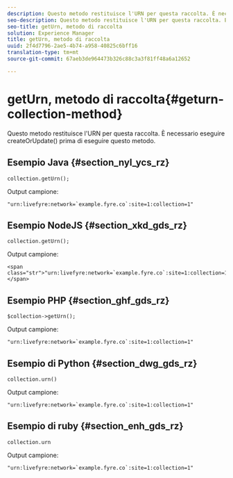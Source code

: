 ```yaml
---
description: Questo metodo restituisce l'URN per questa raccolta. È necessario eseguire createOrUpdate() prima di eseguire questo metodo.
seo-description: Questo metodo restituisce l'URN per questa raccolta. È necessario eseguire createOrUpdate() prima di eseguire questo metodo.
seo-title: getUrn, metodo di raccolta
solution: Experience Manager
title: getUrn, metodo di raccolta
uuid: 2f4d7796-2ae5-4b74-a958-40825c6bff16
translation-type: tm+mt
source-git-commit: 67aeb3de964473b326c88c3a3f81ff48a6a12652

---
```



# getUrn, metodo di raccolta{#geturn-collection-method}

Questo metodo restituisce l'URN per questa raccolta. È necessario eseguire createOrUpdate() prima di eseguire questo metodo.

## Esempio Java {#section_nyl_ycs_rz}

```
collection.getUrn(); 
```

Output campione:

```
"urn:livefyre:network=`example.fyre.co`:site=1:collection=1" 
```

## Esempio NodeJS {#section_xkd_gds_rz}

```
collection.getUrn(); 
```

Output campione:

```
<span class="str">"urn:livefyre:network=`example.fyre.co`:site=1:collection=1"</span>
```

## Esempio PHP {#section_ghf_gds_rz}

```
$collection->getUrn(); 
```

Output campione:

```
"urn:livefyre:network=`example.fyre.co`:site=1:collection=1" 
```

## Esempio di Python {#section_dwg_gds_rz}

```
collection.urn() 
```

Output campione:

```
"urn:livefyre:network=`example.fyre.co`:site=1:collection=1" 
```

## Esempio di ruby {#section_enh_gds_rz}

```
collection.urn
```

Output campione:

```
"urn:livefyre:network=`example.fyre.co`:site=1:collection=1" 
```

